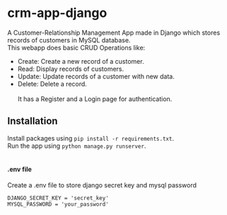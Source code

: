 # crm-app-django
A Customer-Relationship Management App made in Django which stores records of customers in MySQL database.</br>
This webapp does basic CRUD Operations like:
- Create: Create a new record of a customer.
- Read: Display records of customers.
- Update: Update records of a customer with new data.
- Delete: Delete a record.
</br></br>
It has a Register and a Login page for authentication.

## Installation
Install packages using `pip install -r requirements.txt`.  
Run the app using `python manage.py runserver`.
</br></br>

#### .env file
Create a .env file to store django secret key and mysql password
```
DJANGO_SECRET_KEY = 'secret_key'
MYSQL_PASSWORD = 'your_password'
```
